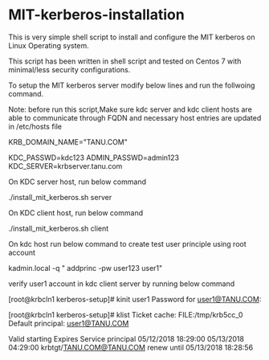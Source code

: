 # MIT-kerberos-installation
This is very simple shell script to install and configure the MIT kerberos on Linux Operating system.

This script has been written in shell script and tested on Centos 7 with minimal/less security configurations.

To setup the MIT kerberos server modify below lines and run the follwoing command.

Note: before run this script,Make sure kdc server and kdc client hosts are able to communicate through FQDN and necessary host entries are updated in /etc/hosts file

KRB_DOMAIN_NAME="TANU.COM"

KDC_PASSWD=kdc123
ADMIN_PASSWD=admin123
KDC_SERVER=krbserver.tanu.com

On KDC server host, run below command

./install_mit_kerberos.sh server

On KDC client host, run below command

./install_mit_kerberos.sh client

On kdc host run below command to create test user principle using root account

kadmin.local -q " addprinc -pw user123 user1"

verify user1 account in kdc client server by running below command

[root@krbcln1 kerberos-setup]# kinit user1
Password for user1@TANU.COM:

[root@krbcln1 kerberos-setup]# klist
Ticket cache: FILE:/tmp/krb5cc_0
Default principal: user1@TANU.COM

Valid starting       Expires              Service principal
05/12/2018 18:29:00  05/13/2018 04:29:00  krbtgt/TANU.COM@TANU.COM
        renew until 05/13/2018 18:28:56








